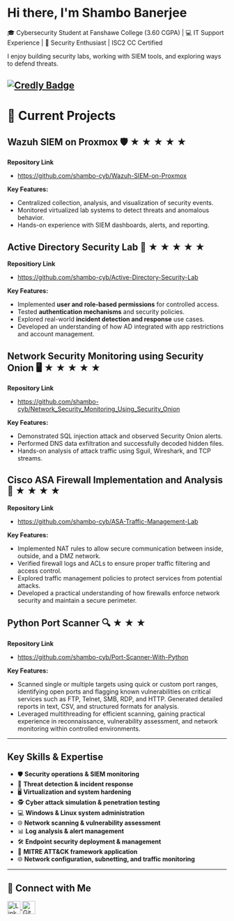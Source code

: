 <h1> Hi there, I'm Shambo Banerjee </h1>  

🎓 Cybersecurity Student at Fanshawe College (3.60 CGPA) | 💻 IT Support Experience | 🔐 Security Enthusiast | ISC2 CC Certified <br>


I enjoy building security labs, working with SIEM tools, and exploring ways to defend threats.



[![Credly Badge](https://images.credly.com/size/80x80/images/2030e43f-8003-4d4b-9630-847add403c87/image.png)](https://www.credly.com/badges/6a9f082d-f8ab-4b96-bf6b-eaae59f7216c/public_url)
---

<h1> 🔭 Current Projects </h1>  

## Wazuh SIEM on Proxmox 🛡️ ★ ★ ★ ★ ★ 

**Repository Link**
- https://github.com/shambo-cyb/Wazuh-SIEM-on-Proxmox

**Key Features:**  
- Centralized collection, analysis, and visualization of security events.  
- Monitored virtualized lab systems to detect threats and anomalous behavior.  
- Hands-on experience with SIEM dashboards, alerts, and reporting.  


## Active Directory Security Lab 🔐 ★ ★ ★ ★ ★

**Repositiory Link**
- https://github.com/shambo-cyb/Active-Directory-Security-Lab

**Key Features:**  
- Implemented **user and role-based permissions** for controlled access.  
- Tested **authentication mechanisms** and security policies.  
- Explored real-world **incident detection and response** use cases.  
- Developed an understanding of how AD integrated with app restrictions and account management.

## Network Security Monitoring using Security Onion 🖥️ ★ ★ ★ ★ ★ 

**Repository Link**
- https://github.com/shambo-cyb/Network_Security_Monitoring_Using_Security_Onion

**Key Features:**
- Demonstrated SQL injection attack and observed Security Onion alerts.
- Performed DNS data exfiltration and successfully decoded hidden files.
- Hands-on analysis of attack traffic using Sguil, Wireshark, and TCP streams.


## Cisco ASA Firewall Implementation and Analysis 🔐 ★ ★ ★ ★ 

**Repository Link**
- https://github.com/shambo-cyb/ASA-Traffic-Management-Lab

**Key Features:**
- Implemented NAT rules to allow secure communication between inside, outside, and a DMZ network.
- Verified firewall logs and ACLs to ensure proper traffic filtering and access control.
- Explored traffic management policies to protect services from potential attacks.
- Developed a practical understanding of how firewalls enforce network security and maintain a secure perimeter.


## Python Port Scanner 🔍 ★ ★ ★ 

**Repository Link**
- https://github.com/shambo-cyb/Port-Scanner-With-Python

**Key Features:**
- Scanned single or multiple targets using quick or custom port ranges, identifying open ports and flagging known vulnerabilities on critical services such as FTP, Telnet, SMB, RDP, and HTTP. Generated detailed reports in text, CSV, and structured formats for analysis.
- Leveraged multithreading for efficient scanning, gaining practical experience in reconnaissance, vulnerability assessment, and network monitoring within controlled environments.


---

## Key Skills & Expertise

- 🛡️ **Security operations & SIEM monitoring**  
- 🚨 **Threat detection & incident response**  
- 🖥️ **Virtualization and system hardening**  
- 🕵️ **Cyber attack simulation & penetration testing**  
- 💻 **Windows & Linux system administration**  
- 🌐 **Network scanning & vulnerability assessment**  
- 📊 **Log analysis & alert management**  
- 🛠️ **Endpoint security deployment & management**  
- 🧩 **MITRE ATT&CK framework application**  
- 🌐 **Network configuration, subnetting, and traffic monitoring**

---

<h2> 🤝 Connect with Me </h2>  

<p align="left">
  <a href="https://www.linkedin.com/in/shambo-banerjee/" target="_blank">
    <img align="center" src="https://cdn.jsdelivr.net/npm/simple-icons@v3/icons/linkedin.svg" alt="LinkedIn" height="30" width="30" />
  </a>
  <a href="https://github.com/shambo-cyb" target="_blank">
    <img align="center" src="https://cdn.jsdelivr.net/npm/simple-icons@v3/icons/github.svg" alt="GitHub" height="30" width="30" />
  </a>
</p>  
